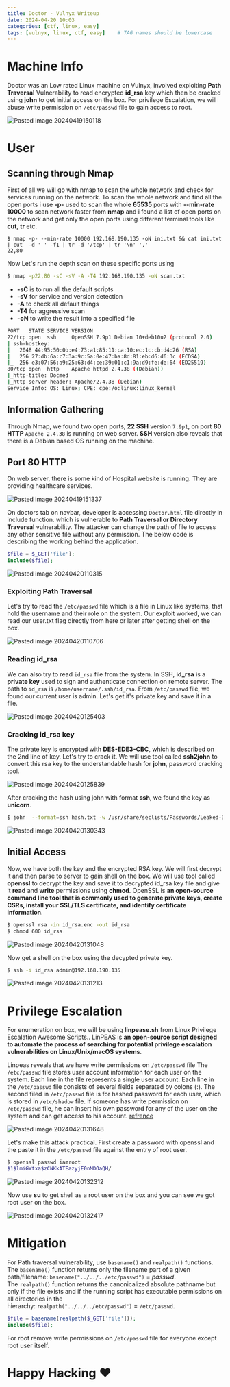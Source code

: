 ```yaml
---
title: Doctor - Vulnyx Writeup
date: 2024-04-20 10:03
categories: [ctf, linux, easy]
tags: [vulnyx, linux, ctf, easy]    # TAG names should be lowercase
---
```


# Machine Info

Doctor was an Low rated Linux machine on Vulnyx, involved exploiting **Path Traversal** Vulnerability to read encrypted **id_rsa** key which then be cracked using **john** to get initial access on the box. For privilege Escalation, we will abuse write permission on `/etc/passwd` file to gain access to root.  

![Pasted image 20240419150118](https://github.com/iammR0OT/Vulnyx/assets/74102381/5a04cff9-746a-42b8-ad44-47c87cdc450a)

# User 
## Scanning through Nmap

First of all we will go with nmap to scan the whole network and check for services running on the network. To scan the whole network and find all the open ports i use **-p-** used to scan the whole **65535** ports with **--min-rate 10000** to scan network faster from **nmap** and i found a list of open ports on the network and get only the open ports using different terminal tools like **cut**, **tr** etc. 

```shell
$ nmap -p- --min-rate 10000 192.168.190.135 -oN ini.txt && cat ini.txt | cut  -d ' ' -f1 | tr -d '/tcp' | tr '\n' ','
22,80
```

Now Let's run the depth scan on these specific ports using 

```bash
$ nmap -p22,80 -sC -sV -A -T4 192.168.190.135 -oN scan.txt
```

- **-sC** is to run all the default scripts
- **-sV** for service and version detection
- **-A** to check all default things
- **-T4** for aggressive scan
- **-oN** to write the result into a specified file

```bash
PORT   STATE SERVICE VERSION
22/tcp open  ssh     OpenSSH 7.9p1 Debian 10+deb10u2 (protocol 2.0)
| ssh-hostkey:
|   2048 44:95:50:0b:e4:73:a1:85:11:ca:10:ec:1c:cb:d4:26 (RSA)
|   256 27:db:6a:c7:3a:9c:5a:0e:47:ba:8d:81:eb:d6:d6:3c (ECDSA)
|_  256 e3:07:56:a9:25:63:d4:ce:39:01:c1:9a:d9:fe:de:64 (ED25519)
80/tcp open  http    Apache httpd 2.4.38 ((Debian))
|_http-title: Docmed
|_http-server-header: Apache/2.4.38 (Debian)
Service Info: OS: Linux; CPE: cpe:/o:linux:linux_kernel
```

## Information Gathering

Through Nmap, we found two open ports, **22 SSH** version `7.9p1`, on port **80 HTTP** `Apache 2.4.38` is running on web server. **SSH** version also reveals that there is a Debian based OS running on the machine.  

## Port 80 HTTP

On web server, there is some kind of Hospital website is running. They are providing healthcare services.

![Pasted image 20240419151337](https://github.com/iammR0OT/Vulnyx/assets/74102381/0562eb99-ffbe-4e7a-9399-7df58f926b98)


On doctors tab on navbar, developer is accessing `Doctor.html` file directly in include function. which is vulnerable to **Path Traversal or Directory Traversal** vulnerability. The attacker can change the path of file to access any other sensitive file without any permission. The below code is describing the working behind the application.

```php
$file = $_GET['file'];
include($file);
```

<img  alt="Pasted image 20240420110315" src="https://github.com/iammR0OT/Vulnyx/assets/74102381/93025ddb-f605-4e3c-8ce8-039deefbd9c2">

### Exploiting Path Traversal 

Let's try to read the `/etc/passwd` file which is a file in Linux like systems, that hold the username and their role on the system. Our exploit worked, we can read our user.txt flag directly from here or later after getting shell on the box.

<img alt="Pasted image 20240420110706" src="https://github.com/iammR0OT/Vulnyx/assets/74102381/5a557115-c813-4caa-9a1e-eea0daa83026">

### Reading id_rsa

We can also try to read `id_rsa` file from the system. In SSH, **id_rsa** is a **private key** used to sign and authenticate connection on remote server. The path to `id_rsa` is `/home/username/.ssh/id_rsa`. From `/etc/passwd` file, we found our current user is admin. Let's get it's private key and save it in a file.

<img  alt="Pasted image 20240420125403" src="https://github.com/iammR0OT/Vulnyx/assets/74102381/0c486462-d934-49b0-bd8b-fcedfa81bdaa">

### Cracking id_rsa key

The private key is encrypted with **DES-EDE3-CBC**, which is described on the 2nd line of key. Let's try to crack it. We will use tool called **ssh2john** to convert this rsa key to the understandable hash for **john**, password cracking tool.

<img alt="Pasted image 20240420125839" src="https://github.com/iammR0OT/Vulnyx/assets/74102381/67770481-9bbf-43ae-83b6-79945f7f17de">

After cracking the hash using john with format **ssh**, we found the key as **unicorn**. 

```bash
$ john  --format=ssh hash.txt -w /usr/share/seclists/Passwords/Leaked-Databases/rockyou.txt
```


<img alt="Pasted image 20240420130343" src="https://github.com/iammR0OT/Vulnyx/assets/74102381/59a810b5-d992-47ca-abe1-7c0e55db42c5">

## Initial Access

Now, we have both the key and the encrypted RSA key. We will first decrypt it and then parse to server to gain shell on the box.
We will use tool called **openssl** to decrypt the key and save it to decrypted id_rsa key file and give it **read** and **write** permissions using **chmod**.
OpenSSL is **an open-source command line tool that is commonly used to generate private keys, create CSRs, install your SSL/TLS certificate, and identify certificate information**.

```bash
$ openssl rsa -in id_rsa.enc -out id_rsa
$ chmod 600 id_rsa
```

<img alt="Pasted image 20240420131048" src="https://github.com/iammR0OT/Vulnyx/assets/74102381/a3af1986-9c26-46ef-9d36-8fe793034f97">

Now get a shell on the box using the decypted private key.

```bash
$ ssh -i id_rsa admin@192.168.190.135
```

<img alt="Pasted image 20240420131213" src="https://github.com/iammR0OT/Vulnyx/assets/74102381/378731b4-8b16-40cf-b5da-8a07c397df3d">

# Privilege Escalation

For enumeration on box, we will be using **linpease.sh** from Linux Privilege Escalation Awesome Scripts..
LinPEAS is **an open-source script designed to automate the process of searching for potential privilege escalation vulnerabilities on Linux/Unix/macOS systems**.

Linpeas reveals that we have write permissions on `/etc/passwd` file
The `/etc/passwd` file stores user account information for each user on the system. Each line in the file represents a single user account. Each line in the `/etc/passwd` file consists of several fields separated by colons (:).
The second filed in `/etc/passwd` file is for hashed password for each user, which is stored in `/etc/shadow` file. If someone has write permission on `/etc/passwd` file, he can insert his own password for any of the user on the system and can get access to his account.  [refrence](https://sekkio.medium.com/linux-privilege-escalation-weak-file-permission-etc-passwd-writable-dc1e0727f7f7)

<img  alt="Pasted image 20240420131648" src="https://github.com/iammR0OT/Vulnyx/assets/74102381/a8a42a4f-6178-4416-9ed7-ded2b887e7df">

Let's make this attack practical. First create a password with openssl and the paste it in the `/etc/passwd` file against the entry of root user.

```bash
$ openssl passwd iamroot
$1$lmiGWtxa$zCNKkATEazyjE0nMDOaQH/
```

<img alt="Pasted image 20240420132312" src="https://github.com/iammR0OT/Vulnyx/assets/74102381/f9572589-d2c7-4791-961e-f83b81f18ce8">

Now use **su** to get shell as a root user on the box and you can see we got root user on the box.

<img alt="Pasted image 20240420132417" src="https://github.com/iammR0OT/Vulnyx/assets/74102381/5daba9fd-54b1-4baf-882e-a95e825a9a8e">

# Mitigation

For Path traversal vulnerability, use `basename()` and `realpath()` functions. 
The `basename()` function returns only the filename part of a given path/filename: `basename("../../../etc/passwd")` = _passwd_. The `realpath()` function returns the canonicalized absolute pathname but only if the file exists and if the running script has executable permissions on all directories in the hierarchy: `realpath("../../../etc/passwd")` = `/etc/passwd`.

```php
$file = basename(realpath($_GET['file']));
include($file);
```

For root remove write permissions on `/etc/passwd` file for everyone except root user itself.

# Happy Hacking ❤
